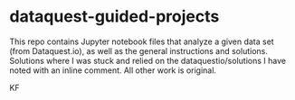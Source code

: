 # dataquest-guided-projects

This repo contains Jupyter notebook files that analyze a given data set (from Dataquest.io), as well as the general instructions
and solutions. Solutions where I was stuck and relied on the dataquestio/solutions I have noted with an inline comment. All other 
work is original. 

KF
